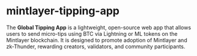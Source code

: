 # mintlayer-tipping-app
The **Global Tipping App** is a lightweight, open-source web app that allows users to send micro-tips using BTC via Lightning or ML tokens on the Mintlayer blockchain. It is designed to promote adoption of Mintlayer and zk-Thunder, rewarding creators, validators, and community participants.
